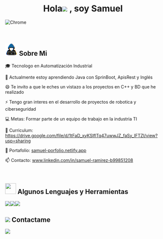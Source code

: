 
<h1 align="center"> Hola<img src = "https://raw.githubusercontent.com/MartinHeinz/MartinHeinz/master/wave.gif" width = 30px>  , soy Samuel</h1>
<p align='center'>
</p>

  

![Chrome ](https://user-images.githubusercontent.com/74038190/225813708-98b745f2-7d22-48cf-9150-083f1b00d6c9.gif)

<!--
**SamuelR099/SamuelR099** is a ✨ _special_ ✨ repository because its `README.md` (this file) appears on your GitHub profile.

Here are some ideas to get you started:

- 🔭 I’m currently working on ...
- 🌱 I’m currently learning ...
- 👯 I’m looking to collaborate on ...
- 🤔 I’m looking for help with ...
- 💬 Ask me about ...
- 📫 How to reach me: ...
- 😄 Pronouns: ...
- ⚡ Fun fact: ...
-->
<br>
 <h2 align="left"><picture><img src = "https://github.com/0xAbdulKhalid/0xAbdulKhalid/raw/main/assets/mdImages/about_me.gif" width = 40px></picture> Sobre Mi</h2>
 <p align="left">
   
🎓 Tecnologo en Automatización Industrial
   
🌱 Actualmente estoy aprendiendo Java con SprinBoot, ApisRest y Inglés

😄 Te invito a que le eches un vistazo a los proyectos en C++ y BD que he realizado 

⚡ Tengo gran interes en el desarrollo de proyectos de robotica y ciberseguridad

💻 Metas: Formar parte de un equipo de trabajo en la industria TI 

📝 Curriculum: https://drive.google.com/file/d/1tFaD_xyKSlflTq47uwwJZ_faSy_IFTZI/view?usp=sharing

💼 Portafolio: [samuel-porfolio.netlify.app](https://samuel-porfolio.netlify.app/)

📫 Contacto: www.linkedin.com/in/samuel-ramirez-b99851208

<!--Intro end-->
  </p>
<br>

## <img src="https://media2.giphy.com/media/QssGEmpkyEOhBCb7e1/giphy.gif?cid=ecf05e47a0n3gi1bfqntqmob8g9aid1oyj2wr3ds3mg700bl&rid=giphy.gif" width="35px" height="35px"> Algunos Lenguajes y Herramientas
  <p align="left">  <img src = https://camo.githubusercontent.com/a60e4bcd7a57a33ed4ca246f4efeeca3da1d67cd0100a93e0fda7797e1081850/68747470733a2f2f696d672e736869656c64732e696f2f62616467652f432b2b2532302d2532333030353939432e7376673f7374796c653d666f722d7468652d6261646765266c6f676f3d63253242253242266c6f676f436f6c6f723d7768697465><img src = 
https://camo.githubusercontent.com/6d9ad4becc2d73ac5cefacc1370a6c37458f272a553046ea5e2b8351ea185747/68747470733a2f2f696d672e736869656c64732e696f2f62616467652f6a6176612d2532334544384230302e7376673f7374796c653d666f722d7468652d6261646765266c6f676f3d6a617661266c6f676f436f6c6f723d7768697465><img src = https://camo.githubusercontent.com/9ee242f2c2b1eb587f7e42704b3a0629082aac88f66fff96d34723f777b07775/68747470733a2f2f696d672e736869656c64732e696f2f62616467652f737072696e672d2532333644423333462e7376673f7374796c653d666f722d7468652d6261646765266c6f676f3d737072696e67266c6f676f436f6c6f723d7768697465>

## <img src='https://user-images.githubusercontent.com/74038190/216120981-b9507c36-0e04-4469-8e27-c99271b45ba5.png' width="40px"> Contactame 
<p align="left"> 
<a href="https://www.linkedin.com/in/samuel-ramirez-b99851208/"><img src="https://img.icons8.com/fluency/48/000000/linkedin.png" width="60px"></a>
 </p>

